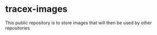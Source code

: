 # tracex-images
This public repository is to store images that will then be used by other repositories
